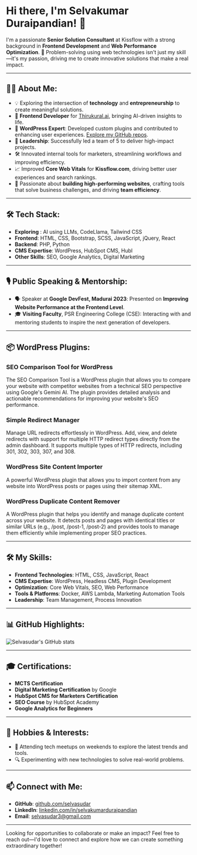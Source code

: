 # Hi there, I'm Selvakumar Duraipandian! 👋

I'm a passionate **Senior Solution Consultant** at Kissflow with a strong background in **Frontend Development** and **Web Performance Optimization**. 🚀 Problem-solving using web technologies isn't just my skill—it's my passion, driving me to create innovative solutions that make a real impact.

---

## 👨‍💻 About Me:
- 💡 Exploring the intersection of **technology** and **entrepreneurship** to create meaningful solutions.
- 🌟 **Frontend Developer** for [Thirukural.ai](https://thirukural.ai), bringing AI-driven insights to life.
- 🔧 **WordPress Expert**: Developed custom plugins and contributed to enhancing user experiences. [Explore my GitHub repos](https://github.com/selvasudar).
- 🤝 **Leadership**: Successfully led a team of 5 to deliver high-impact projects.
- 🛠️ Innovated internal tools for marketers, streamlining workflows and improving efficiency.
- 📈 Improved **Core Web Vitals** for **Kissflow.com**, driving better user experiences and search rankings.
- 🌟 Passionate about **building high-performing websites**, crafting tools that solve business challenges, and driving **team efficiency**.

---

## 🛠️ Tech Stack:
- **Exploring** : AI using LLMs, CodeLlama, Tailwind CSS
- **Frontend**: HTML, CSS, Bootstrap, SCSS, JavaScript, jQuery, React
- **Backend**: PHP, Python  
- **CMS Expertise**: WordPress, HubSpot CMS, Hubl  
- **Other Skills**: SEO, Google Analytics, Digital Marketing
  
---

## 🎙️ Public Speaking & Mentorship:
- 🗣️ Speaker at **Google DevFest, Madurai 2023**: Presented on **Improving Website Performance at the Frontend Level**.
- 🎓 **Visiting Faculty**, PSR Engineering College (CSE): Interacting with and mentoring students to inspire the next generation of developers.

---
## 📦 WordPress Plugins:
### SEO Comparison Tool for WordPress  
The SEO Comparison Tool is a WordPress plugin that allows you to compare your website with competitor websites from a technical SEO perspective using Google's Gemini AI. The plugin provides detailed analysis and actionable recommendations for improving your website's SEO performance.  

### Simple Redirect Manager  
Manage URL redirects effortlessly in WordPress. Add, view, and delete redirects with support for multiple HTTP redirect types directly from the admin dashboard. It supports multiple types of HTTP redirects, including 301, 302, 303, 307, and 308.  

### WordPress Site Content Importer  
A powerful WordPress plugin that allows you to import content from any website into WordPress posts or pages using their sitemap XML.  

### WordPress Duplicate Content Remover  
A WordPress plugin that helps you identify and manage duplicate content across your website. It detects posts and pages with identical titles or similar URLs (e.g., /post, /post-1, /post-2) and provides tools to manage them efficiently while implementing proper SEO practices.  

---

## 🛠️ My Skills:
- **Frontend Technologies**: HTML, CSS, JavaScript, React
- **CMS Expertise**: WordPress, Headless CMS, Plugin Development
- **Optimization**: Core Web Vitals, SEO, Web Performance
- **Tools & Platforms**: Docker, AWS Lambda, Marketing Automation Tools
- **Leadership**: Team Management, Process Innovation

---

## 📊 GitHub Highlights:
![Selvasudar's GitHub stats](https://github-readme-stats.vercel.app/api?username=selvasudar&show_icons=true&theme=radical)

---

## 🎓 Certifications:
- **MCTS Certification**  
- **Digital Marketing Certification** by Google  
- **HubSpot CMS for Marketers Certification**  
- **SEO Course** by HubSpot Academy  
- **Google Analytics for Beginners**  

---

## 🎯 Hobbies & Interests:
- 📅 Attending tech meetups on weekends to explore the latest trends and tools.
- 🔍 Experimenting with new technologies to solve real-world problems.

---

## 📫 Connect with Me:
- **GitHub**: [github.com/selvasudar](https://github.com/selvasudar)
- **LinkedIn**: [linkedin.com/in/selvakumarduraipandian](https://linkedin.com/in/selvakumarduraipandian)
- **Email**: selvasudar3@gmail.com

---

Looking for opportunities to collaborate or make an impact? Feel free to reach out—I'd love to connect and explore how we can create something extraordinary together!
